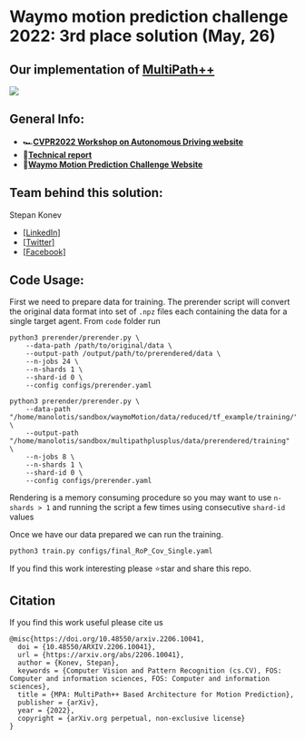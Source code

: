 # Waymo motion prediction challenge 2022: 3rd place solution (May, 26)
## Our implementation of [MultiPath++](https://arxiv.org/abs/2111.14973)

![](docs/architecture.png)


## General Info:
- 🏎️[**CVPR2022 Workshop on Autonomous Driving website**](https://cvpr2022.wad.vision)
- 📜[**Technical report**](https://arxiv.org/abs/2206.10041)   
- 🥉[**Waymo Motion Prediction Challenge Website**](https://waymo.com/open/challenges/2022/motion-prediction/)

## Team behind this solution:
Stepan Konev 
- [[LinkedIn]](https://www.linkedin.com/in/stepan-konev/)
- [[Twitter]](https://twitter.com/konevsteven)
- [[Facebook]](https://www.facebook.com/stepan.konev.31)

## Code Usage:
First we need to prepare data for training. The prerender script will convert the original data format into set of ```.npz``` files each containing the data for a single target agent. From ```code``` folder run
```
python3 prerender/prerender.py \
    --data-path /path/to/original/data \
    --output-path /output/path/to/prerendered/data \
    --n-jobs 24 \
    --n-shards 1 \
    --shard-id 0 \
    --config configs/prerender.yaml
```

```
python3 prerender/prerender.py \
    --data-path "/home/manolotis/sandbox/waymoMotion/data/reduced/tf_example/training/" \
    --output-path "/home/manolotis/sandbox/multipathplusplus/data/prerendered/training" \
    --n-jobs 8 \
    --n-shards 1 \
    --shard-id 0 \
    --config configs/prerender.yaml
```



Rendering is a memory consuming procedure so you may want to use ```n-shards > 1``` and running the script a few times using consecutive ```shard-id``` values

Once we have our data prepared we can run the training.
```
python3 train.py configs/final_RoP_Cov_Single.yaml
```

If you find this work interesting please ⭐️star and share this repo.

## Citation
If you find this work useful please cite us
```
@misc{https://doi.org/10.48550/arxiv.2206.10041,
  doi = {10.48550/ARXIV.2206.10041},
  url = {https://arxiv.org/abs/2206.10041},
  author = {Konev, Stepan},
  keywords = {Computer Vision and Pattern Recognition (cs.CV), FOS: Computer and information sciences, FOS: Computer and information sciences},
  title = {MPA: MultiPath++ Based Architecture for Motion Prediction},
  publisher = {arXiv},
  year = {2022},
  copyright = {arXiv.org perpetual, non-exclusive license}
}

```
